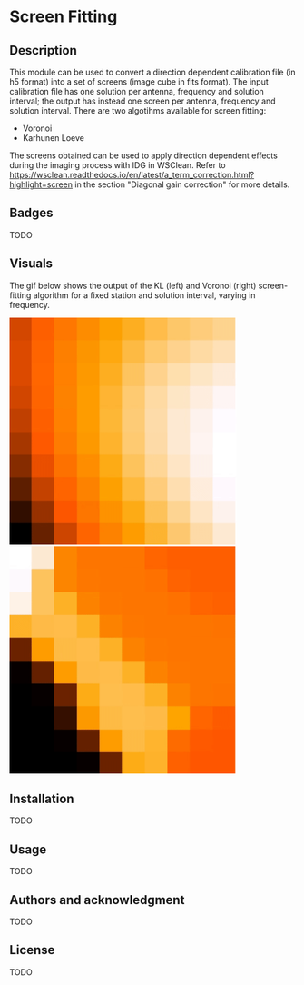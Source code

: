 # Screen Fitting

## Description
This module can be used to convert a direction dependent calibration file (in h5 format) into a set of screens (image cube in fits format).
The input calibration file has one solution per antenna, frequency and solution interval; the output has instead one screen per antenna, frequency and solution interval. 
There are two algotihms available for screen fitting:
- Voronoi
- Karhunen Loeve

The screens obtained can be used to apply direction dependent effects during the imaging process with IDG in WSClean. 
Refer to https://wsclean.readthedocs.io/en/latest/a_term_correction.html?highlight=screen in the section "Diagonal gain correction" for more details.

## Badges
TODO

## Visuals
The gif below shows the output of the KL (left) and Voronoi (right) screen-fitting algorithm for a fixed station and solution interval, varying in frequency. 

<img src="resources/kl_screen_fitting.gif" width="400" height="400" />
<img src="resources/voronoi_screen_fitting.gif" width="400" height="400" />

## Installation
TODO

## Usage 
TODO

## Authors and acknowledgment
TODO

## License
TODO
